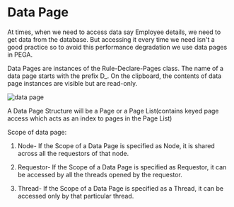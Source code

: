 # Data Page

At times, when we need to access data say Employee details, we need to get data from the database. But accessing it every time we need isn't a good practice so to avoid this performance degradation we use data pages in PEGA.

Data Pages are instances of the Rule-Declare-Pages class. The name of a data page starts with the prefix D_. On the clipboard, the contents of data page instances are visible but are read-only.

<img src="https://res.cloudinary.com/practicaldev/image/fetch/s---ppZRdls--/c_limit%2Cf_auto%2Cfl_progressive%2Cq_auto%2Cw_880/https://dev-to-uploads.s3.amazonaws.com/i/hkb9fbpzfu8bzgtzwb13.png" alt="data page" />

A Data Page Structure will be a Page or a Page List(contains keyed page access which acts as an index to pages in the Page List)

Scope of data page:
1. Node- If the Scope of a Data Page is specified as Node, it is shared across all the requestors of that node.

2. Requestor- If the Scope of a Data Page is specified as Requestor, it can be accessed by all the threads opened by the requestor.

3. Thread- If the Scope of a Data Page is specified as a Thread, it can be accessed only by that particular thread.

